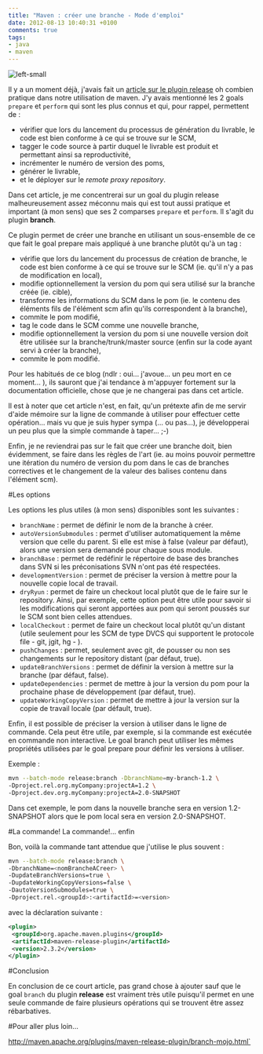 ```yaml
---
title: "Maven : créer une branche - Mode d'emploi"
date: 2012-08-13 10:40:31 +0100
comments: true
tags: 
- java
- maven
---
```


![left-small](http://1.bp.blogspot.com/-l-NZQRxE0vI/TevA5LfJQ_I/AAAAAAAAAXI/IP8zRk4wbeg/s1600/maven-logo-2.gif)

Il y a un moment déjà, j'avais fait un [article sur le plugin release](/2010/04/le-plugin-release-un-peu-demystifie.html) oh combien pratique dans notre utilisation de maven. J'y avais mentionné les 2 goals `prepare` et `perform` qui sont les plus connus et qui, pour rappel, permettent de :

* vérifier que lors du lancement du processus de génération du livrable, le code est bien conforme à ce qui se trouve sur le SCM,
* tagger le code source à partir duquel le livrable est produit et permettant ainsi sa reproductivité,
* incrémenter le numéro de version des poms,
* générer le livrable,
* et le déployer sur le _remote proxy repository_.

Dans cet article, je me concentrerai sur un goal du plugin release malheureusement assez méconnu mais qui est tout aussi pratique et important (à mon sens) que ses 2 comparses `prepare` et `perform`. Il s'agit du plugin __branch__.

<!-- more -->

Ce plugin permet de créer une branche en utilisant un sous-ensemble de ce que fait le goal prepare mais appliqué à une branche plutôt qu'à un tag :

* vérifie que lors du lancement du processus de création de branche, le code est bien conforme à ce qui se trouve sur le SCM (ie. qu'il n'y a pas de modification en local),
* modifie optionnellement la version du pom qui sera utilisé sur la branche créée (ie. cible),
* transforme les informations du SCM dans le pom (ie. le contenu des éléments fils de l'élément scm afin qu'ils correspondent à la branche),
* commite le pom modifié,
* tag le code dans le SCM comme une nouvelle branche,
* modifie optionnellement la version du pom si une nouvelle version doit être utilisée sur la branche/trunk/master source (enfin sur la code ayant servi à créer la branche),
* commite le pom modifié.

Pour les habitués de ce blog (ndlr : oui... j'avoue... un peu mort en ce moment... ), ils sauront que j'ai tendance à m'appuyer fortement sur la documentation officielle, chose que je ne changerai pas dans cet article.

Il est à noter que cet article n'est, en fait, qu'un prétexte afin de me servir d'aide mémoire sur la ligne de commande à utiliser pour effectuer cette opération... mais vu que je suis hyper sympa (... ou pas...), je développerai un peu plus que la simple commande à taper... ;-)

Enfin, je ne reviendrai pas sur le fait que créer une branche doit, bien évidemment, se faire dans les règles de l'art (ie. au moins pouvoir permettre une itération du numéro de version du pom dans le cas de branches correctives et le changement de la valeur des balises contenu dans l'élément scm).

#Les options

Les options les plus utiles (à mon sens) disponibles sont les suivantes :

* `branchName` : permet de définir le nom de la branche à créer.
* `autoVersionSubmodules` : permet d'utiliser automatiquement la même version que celle du parent. Si elle est mise à false (valeur par défaut), alors une version sera demandé pour chaque sous module.
* `branchBase` : permet de redéfinir le répertoire de base des branches dans SVN si les préconisations SVN n'ont pas été respectées.
* `developmentVersion` : permet de préciser la version à mettre pour la nouvelle copie local de travail.
* `dryRyun` : permet de faire un checkout local plutôt que de le faire sur le repository. Ainsi, par exemple, cette option peut être utile pour savoir si les modifications qui seront apportées aux pom qui seront poussés sur le SCM sont bien celles attendues.
* `localCheckout` : permet de faire un checkout local plutôt qu'un distant (utile seulement pour les SCM de type DVCS qui supportent le protocole file - git, jgit, hg - ).
* `pushChanges` : permet, seulement avec git, de pousser ou non ses changements sur le repository distant (par défaut, true).
* `updateBranchVersions` : permet de définir la version à mettre sur la branche (par défaut, false).
* `updateDependencies` : permet de mettre à jour la version du pom pour la prochaine phase de développement (par défaut, true).
* `updateWorkingCopyVersion` : permet de mettre à jour la version sur la copie de travail locale (par défault, true).

Enfin, il est possible de préciser la version à utiliser dans le ligne de commande. Cela peut être utile, par exemple, si la commande est exécutée en commande non interactive. Le goal branch peut utiliser les mêmes propriétés utilisées par le goal prepare pour définir les versions à utiliser.

Exemple :

```bash
mvn --batch-mode release:branch -DbranchName=my-branch-1.2 \
-Dproject.rel.org.myCompany:projectA=1.2 \
-Dproject.dev.org.myCompany:projectA=2.0-SNAPSHOT 
```

Dans cet exemple, le pom dans la nouvelle branche sera en version 1.2-SNAPSHOT alors que le pom local sera en version 2.0-SNAPSHOT.

#La commande! La commande!... enfin

Bon, voilà la commande tant attendue que j'utilise le plus souvent :

```bash
mvn --batch-mode release:branch \
-DbranchName=<nomBrancheACreer> \
-DupdateBranchVersions=true \
-DupdateWorkingCopyVersions=false \
-DautoVersionSubmodules=true \
-Dproject.rel.<groupId>:<artifactId>=<version> 
```
avec la déclaration suivante :

```xml
<plugin>
 <groupId>org.apache.maven.plugins</groupId>
 <artifactId>maven-release-plugin</artifactId>
 <version>2.3.2</version>
</plugin>
```

#Conclusion

En conclusion de ce court article, pas grand chose à ajouter sauf que le goal `branch` du plugin __release__ est vraiment très utile puisqu'il permet en une seule commande de faire plusieurs opérations qui se trouvent être assez rébarbatives.

#Pour aller plus loin...

http://maven.apache.org/plugins/maven-release-plugin/branch-mojo.html`